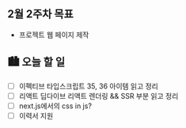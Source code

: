 ## 2월 2주차 목표

- 프로젝트 웹 페이지 제작

## 🏙️ 오늘 할 일

- [ ] 이펙티브 타입스크립트 35, 36 아이템 읽고 정리
- [ ] 리액트 딥다이브 리액트 렌더링 && SSR 부분 읽고 정리
- [ ] next.js에서의 css in js?
- [ ] 이력서 지원
